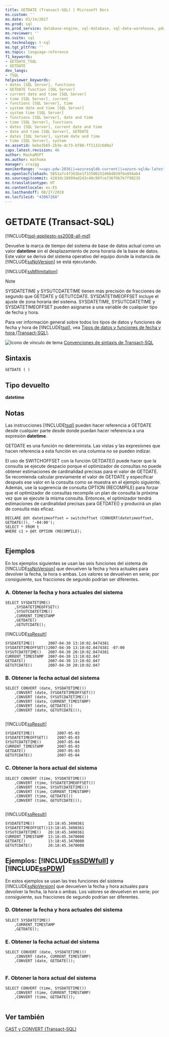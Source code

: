 ```yaml
---
title: GETDATE (Transact-SQL) | Microsoft Docs
ms.custom: ''
ms.date: 03/14/2017
ms.prod: sql
ms.prod_service: database-engine, sql-database, sql-data-warehouse, pdw
ms.reviewer: ''
ms.suite: sql
ms.technology: t-sql
ms.tgt_pltfrm: ''
ms.topic: language-reference
f1_keywords:
- GETDATE_TSQL
- GETDATE
dev_langs:
- TSQL
helpviewer_keywords:
- dates [SQL Server], functions
- GETDATE function [SQL Server]
- current date and time [SQL Server]
- time [SQL Server], current
- functions [SQL Server], time
- system date and time [SQL Server]
- system time [SQL Server]
- functions [SQL Server], date and time
- time [SQL Server], functions
- dates [SQL Server], current date and time
- date and time [SQL Server], GETDATE
- dates [SQL Server], system date and time
- time [SQL Server], system
ms.assetid: bebe3b65-2b3e-4c73-bf80-ff1132c680a7
caps.latest.revision: 46
author: MashaMSFT
ms.author: mathoma
manager: craigg
monikerRange: '>=aps-pdw-2016||=azuresqldb-current||=azure-sqldw-latest||>=sql-server-2016||=sqlallproducts-allversions||>=sql-server-linux-2017||=azuresqldb-mi-current'
ms.openlocfilehash: 5851a7c4f363be1f33500252d60d039f0a994ab4
ms.sourcegitcommit: 4183dc18999ad243c40c907ce736f0b7b7f98235
ms.translationtype: HT
ms.contentlocale: es-ES
ms.lasthandoff: 08/27/2018
ms.locfileid: "43067268"
---
```

# <a name="getdate-transact-sql"></a>GETDATE (Transact-SQL)
[!INCLUDE[tsql-appliesto-ss2008-all-md](../../includes/tsql-appliesto-ss2008-all-md.md)]

  Devuelve la marca de tiempo del sistema de base de datos actual como un valor **datetime** sin el desplazamiento de zona horaria de la base de datos. Este valor se deriva del sistema operativo del equipo donde la instancia de [!INCLUDE[ssNoVersion](../../includes/ssnoversion-md.md)] se está ejecutando.  

[!INCLUDE[ssMIlimitation](../../includes/sql-db-mi-limitation.md)]

> [!NOTE]  
>  SYSDATETIME y SYSUTCDATETIME tienen más precisión de fracciones de segundo que GETDATE y GETUTCDATE. SYSDATETIMEOFFSET incluye el ajuste de zona horaria del sistema. SYSDATETIME, SYSUTCDATETIME y SYSDATETIMEOFFSET pueden asignarse a una variable de cualquier tipo de fecha y hora.  
  
 Para ver información general sobre todos los tipos de datos y funciones de fecha y hora de [!INCLUDE[tsql](../../includes/tsql-md.md)], vea [Tipos de datos y funciones de fecha y hora &#40;Transact-SQL&#41;](../../t-sql/functions/date-and-time-data-types-and-functions-transact-sql.md).  
  
 ![Icono de vínculo de tema](../../database-engine/configure-windows/media/topic-link.gif "Icono de vínculo de tema") [Convenciones de sintaxis de Transact-SQL](../../t-sql/language-elements/transact-sql-syntax-conventions-transact-sql.md)  
  
## <a name="syntax"></a>Sintaxis  
  
```  
GETDATE ( )  
```  
  
## <a name="return-type"></a>Tipo devuelto  
 **datetime**  
  
## <a name="remarks"></a>Notas  
 Las instrucciones [!INCLUDE[tsql](../../includes/tsql-md.md)] pueden hacer referencia a GETDATE desde cualquier parte desde donde puedan hacer referencia a una expresión **datetime**.  
  
 GETDATE es una función no determinista. Las vistas y las expresiones que hacen referencia a esta función en una columna no se pueden indizar.  
  
 El uso de SWITCHOFFSET con la función GETDATE() puede hacer que la consulta se ejecute despacio porque el optimizador de consultas no puede obtener estimaciones de cardinalidad precisas para el valor de GETDATE. Se recomienda calcular previamente el valor de GETDATE y especificar después ese valor en la consulta como se muestra en el ejemplo siguiente. Además, use la sugerencia de consulta OPTION (RECOMPILE) para forzar que el optimizador de consultas recompile un plan de consulta la próxima vez que se ejecute la misma consulta. Entonces, el optimizador tendrá estimaciones de cardinalidad precisas para GETDATE() y producirá un plan de consulta más eficaz.  
  
```  
DECLARE @dt datetimeoffset = switchoffset (CONVERT(datetimeoffset, GETDATE()), '-04:00');   
SELECT * FROM t    
WHERE c1 > @dt OPTION (RECOMPILE);  
  
```  
  
## <a name="examples"></a>Ejemplos  
 En los ejemplos siguientes se usan las seis funciones del sistema de [!INCLUDE[ssNoVersion](../../includes/ssnoversion-md.md)] que devuelven la fecha y hora actuales para devolver la fecha, la hora o ambas. Los valores se devuelven en serie; por consiguiente, sus fracciones de segundo podrían ser diferentes.  
  
### <a name="a-getting-the-current-system-date-and-time"></a>A. Obtener la fecha y hora actuales del sistema  
  
```  
SELECT SYSDATETIME()  
    ,SYSDATETIMEOFFSET()  
    ,SYSUTCDATETIME()  
    ,CURRENT_TIMESTAMP  
    ,GETDATE()  
    ,GETUTCDATE();  
```  
  
 [!INCLUDE[ssResult](../../includes/ssresult-md.md)]  
  
 ```
SYSDATETIME()      2007-04-30 13:10:02.0474381
SYSDATETIMEOFFSET()2007-04-30 13:10:02.0474381 -07:00
SYSUTCDATETIME()   2007-04-30 20:10:02.0474381
CURRENT_TIMESTAMP  2007-04-30 13:10:02.047
GETDATE()          2007-04-30 13:10:02.047
GETUTCDATE()       2007-04-30 20:10:02.047
```  
  
### <a name="b-getting-the-current-system-date"></a>B. Obtener la fecha actual del sistema  
  
```  
SELECT CONVERT (date, SYSDATETIME())  
    ,CONVERT (date, SYSDATETIMEOFFSET())  
    ,CONVERT (date, SYSUTCDATETIME())  
    ,CONVERT (date, CURRENT_TIMESTAMP)  
    ,CONVERT (date, GETDATE())  
    ,CONVERT (date, GETUTCDATE());  
  
```  
  
 [!INCLUDE[ssResult](../../includes/ssresult-md.md)]  
  
```
SYSDATETIME()          2007-05-03  
SYSDATETIMEOFFSET()    2007-05-03  
SYSUTCDATETIME()       2007-05-04  
CURRENT_TIMESTAMP      2007-05-03  
GETDATE()              2007-05-03  
GETUTCDATE()           2007-05-04
``` 
  
### <a name="c-getting-the-current-system-time"></a>C. Obtener la hora actual del sistema  
  
```  
SELECT CONVERT (time, SYSDATETIME())  
    ,CONVERT (time, SYSDATETIMEOFFSET())  
    ,CONVERT (time, SYSUTCDATETIME())  
    ,CONVERT (time, CURRENT_TIMESTAMP)  
    ,CONVERT (time, GETDATE())  
    ,CONVERT (time, GETUTCDATE());  
  
```  
  
 [!INCLUDE[ssResult](../../includes/ssresult-md.md)]  
  
```
SYSDATETIME()      13:18:45.3490361  
SYSDATETIMEOFFSET()13:18:45.3490361  
SYSUTCDATETIME()   20:18:45.3490361  
CURRENT_TIMESTAMP  13:18:45.3470000  
GETDATE()          13:18:45.3470000  
GETUTCDATE()       20:18:45.3470000  
```
  
## <a name="examples-includesssdwfullincludessssdwfull-mdmd-and-includesspdwincludessspdw-mdmd"></a>Ejemplos: [!INCLUDE[ssSDWfull](../../includes/sssdwfull-md.md)] y [!INCLUDE[ssPDW](../../includes/sspdw-md.md)]  
 En estos ejemplos se usan las tres funciones del sistema [!INCLUDE[ssNoVersion](../../includes/ssnoversion-md.md)] que devuelven la fecha y hora actuales para devolver la fecha, la hora o ambas. Los valores se devuelven en serie; por consiguiente, sus fracciones de segundo podrían ser diferentes.  
  
### <a name="d-getting-the-current-system-date-and-time"></a>D. Obtener la fecha y hora actuales del sistema  
  
```  
SELECT SYSDATETIME()  
    ,CURRENT_TIMESTAMP  
    ,GETDATE();  
```  
  
### <a name="e-getting-the-current-system-date"></a>E. Obtener la fecha actual del sistema  
  
```  
SELECT CONVERT (date, SYSDATETIME())  
    ,CONVERT (date, CURRENT_TIMESTAMP)  
    ,CONVERT (date, GETDATE());  
  
```  
  
### <a name="f-getting-the-current-system-time"></a>F. Obtener la hora actual del sistema  
  
```  
SELECT CONVERT (time, SYSDATETIME())  
    ,CONVERT (time, CURRENT_TIMESTAMP)  
    ,CONVERT (time, GETDATE());  
  
```  
  
## <a name="see-also"></a>Ver también  
 [CAST y CONVERT &#40;Transact-SQL&#41;](../../t-sql/functions/cast-and-convert-transact-sql.md)  
  
  

